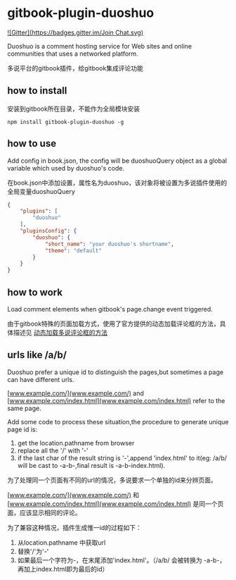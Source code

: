 gitbook-plugin-duoshuo
======================
[![Gitter](https://badges.gitter.im/Join Chat.svg)](https://gitter.im/codepiano/gitbook-plugin-duoshuo?utm_source=badge&utm_medium=badge&utm_campaign=pr-badge&utm_content=badge)

Duoshuo is a comment hosting service for Web sites and online communities that uses a networked platform.

多说平台的gitbook插件，给gitbook集成评论功能

how to install
--------------

安装到gitbook所在目录，不能作为全局模块安装

```shell
npm install gitbook-plugin-duoshuo -g
```

how to use
----------

Add config in book.json, the config will be duoshuoQuery object as a global variable which used by duoshuo's code.

在book.json中添加设置，属性名为duoshuo，该对象将被设置为多说插件使用的全局变量duoshuoQuery

```json
{
    "plugins": [
        "duoshuo"
    ],
    "pluginsConfig": {
        "duoshuo": {
            "short_name": "your duoshuo's shortname",
            "theme": "default"
        }
    }
}
```

how to work
-----------

Load comment elements when gitbook's page.change event triggered.

由于gitbook特殊的页面加载方式，使用了官方提供的动态加载评论框的方法，具体描述见 [动态加载多说评论框的方法](http://dev.duoshuo.com/docs/50b344447f32d30066000147)

urls like /a/b/
--------------

Duoshuo prefer a unique id to distinguish the pages,but sometimes a page can have different urls.

[www.example.com/](www.example.com/) and [www.example.com/index.html](www.example.com/index.html) refer to the same page.

Add some code to process these situation,the procedure to generate unique page id is:

1. get the location.pathname from browser
1. replace all the '/' with '-'
1. if the last char of the result string is '-',append 'index.html' to it(eg: /a/b/ will be cast to -a-b-,final result is -a-b-index.html).

为了处理同一个页面有不同的url的情况，多说要求一个单独的id来分辨页面。

[www.example.com/](www.example.com/) 和 [www.example.com/index.html](www.example.com/index.html) 是同一个页面，应该显示相同的评论。

为了兼容这种情况，插件生成惟一id的过程如下：

1. 从location.pathname 中获取url
1. 替换'/'为'-'
1. 如果最后一个字符为-，在末尾添加'index.html'。（/a/b/ 会被转换为 -a-b-，再加上index.html即为最后的id）
